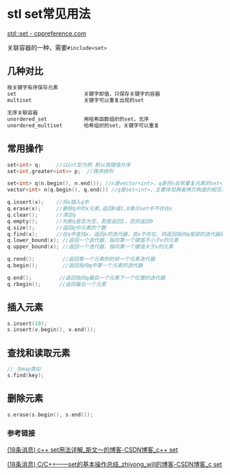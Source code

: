 # stl set常见用法

[std::set - cppreference.com](https://zh.cppreference.com/w/cpp/container/set)

关联容器的一种，需要`#include<set>`

## 几种对比

```c++
按关键字有序保存元素
set                      关键字即值，只保存关键字的容器
multiset                 关键字可以重复出现的set
 
无序关联容器
unordered_set            用哈希函数组织的set，无序
unordered_multiset       哈希组织的set，关键字可以重复
```

## 常用操作

```c++
set<int> q;     //以int型为例 默认按键值升序
set<int,greater<int>> p;  //降序排列 

set<int> q(n.begin(), n.end()); //n是vector<int>，q是将n去除重复元素的set<int>
vector<int> n(q.begin(), q.end()) //q是set<int>，主要体现两者拷贝构造的相互转换

q.insert(x);	//将x插入q中
q.erase(x);		//删除q中的x元素,返回0或1,0表示set中不存在x
q.clear();		//清空q
q.empty();		//判断q是否为空，若是返回1，否则返回0
q.size();		//返回q中元素的个数
q.find(x);		//在q中查找x，返回x的迭代器，若x不存在，则返回指向q尾部的迭代器即 q.end()
q.lower_bound(x); //返回一个迭代器，指向第一个键值不小于x的元素
q.upper_bound(x); //返回一个迭代器，指向第一个键值大于x的元素

q.rend();		  //返回第一个元素的的前一个元素迭代器
q.begin();		  //返回指向q中第一个元素的迭代器

q.end();		 //返回指向q最后一个元素下一个位置的迭代器
q.rbegin();		 //返回最后一个元素
```

## 插入元素

```c++
s.insert(10);
s.insert(v.begin(), v.end());
```

## 查找和读取元素

```c++
// 与map类似
s.find(key);
```

## 删除元素

```c++
s.erase(s.begin(), s.end());
```

### 参考链接

[(18条消息) c++ set用法详解_斯文～的博客-CSDN博客_c++ set](https://blog.csdn.net/weixin_52341477/article/details/119248919)

[(18条消息) C/C++——set的基本操作总结_zhiyong_will的博客-CSDN博客_c set](https://felix.blog.csdn.net/article/details/51720988?spm=1001.2101.3001.6650.3&depth_1-utm_relevant_index=5)